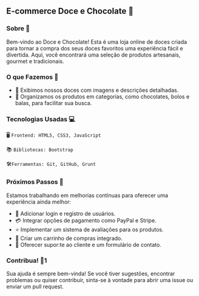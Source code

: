 ## E-commerce Doce e Chocolate :chocolate_bar:

### Sobre :tada:

Bem-vindo ao Doce e Chocolate! Esta é uma loja online de doces criada para tornar a compra dos seus doces favoritos uma experiência fácil e divertida. Aqui, você encontrará uma seleção de produtos artesanais, gourmet e tradicionais.

### O que Fazemos :candy:

* :cake: Exibimos nossos doces com imagens e descrições detalhadas.
* :chocolate_bar: Organizamos os produtos em categorias, como chocolates, bolos e balas, para facilitar sua busca.

### Tecnologias Usadas :computer:
:desktop_computer: `Frontend: HTML5, CSS3, JavaScript` 

:books:  `Bibliotecas: Bootstrap`

:hammer_and_wrench:`Ferramentas: Git, GitHub, Grunt`

### Próximos Passos :rocket:

Estamos trabalhando em melhorias contínuas para oferecer uma experiência ainda melhor:

* :key: Adicionar login e registro de usuários.
* :credit_card: Integrar opções de pagamento como PayPal e Stripe.
* :star: Implementar um sistema de avaliações para os produtos.
* :shopping_cart: Criar um carrinho de compras integrado.
* :memo: Oferecer supor:te ao cliente e um formulário de contato.


### Contribua! :handshake:1

Sua ajuda é sempre bem-vinda! Se você tiver sugestões, encontrar problemas ou quiser contribuir, sinta-se à vontade para abrir uma issue ou enviar um pull request.
